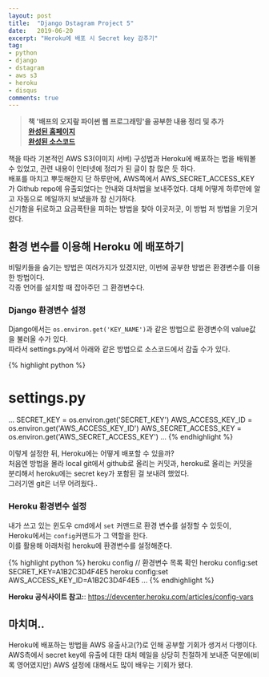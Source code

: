 ```yaml
---
layout: post
title:  "Django Dstagram Project 5"
date:   2019-06-20
excerpt: "Heroku에 배포 시 Secret key 감추기"
tag:
- python
- django
- dstagram
- aws s3
- heroku
- disqus
comments: true
---
```


> **책 '배프의 오지랖 파이썬 웹 프로그래밍'을 공부한 내용 정리 및 추가**<br>
> **<a href="https://dstagram-glowingedge.herokuapp.com/">완성된 홈페이지</a>**<br>
> **<a href="https://github.com/glowingEdge/dstagram">완성된 소스코드</a>**

책을 따라 기본적인 AWS S3(이미지 서버) 구성법과 Heroku에 배포하는 법을 배워볼 수 있었고, 관련 내용이 인터넷에 정리가 된 글이 참 많은 듯 하다.<br>
배포를 마치고 뿌듯해한지 단 하루만에, AWS쪽에서 AWS_SECRET_ACCESS_KEY가 Github repo에 유출되었다는 안내와 대처법을 보내주었다. 대체 어떻게 하루만에 알고 자동으로 메일까지 보냈을까 참 신기하다.<br>
신기함을 뒤로하고 요금폭탄을 피하는 방법을 찾아 이곳저곳, 이 방법 저 방법을 기웃거렸다.

## 환경 변수를 이용해 Heroku 에 배포하기

비밀키들을 숨기는 방법은 여러가지가 있겠지만, 이번에 공부한 방법은 환경변수를 이용한 방법이다.<br>
각종 언어를 설치할 때 잡아주던 그 환경변수다.<br>

### Django 환경변수 설정

Django에서는 `os.environ.get('KEY_NAME')`과 같은 방법으로 환경변수의 value값을 불러올 수가 있다.<br>
따라서 settings.py에서 아래와 같은 방법으로 소스코드에서 감출 수가 있다.

{% highlight python %}
# settings.py
...
SECRET_KEY = os.environ.get('SECRET_KEY')
AWS_ACCESS_KEY_ID = os.environ.get('AWS_ACCESS_KEY_ID')
AWS_SECRET_ACCESS_KEY = os.environ.get('AWS_SECRET_ACCESS_KEY')
...
{% endhighlight %}

이렇게 설정한 뒤, Heroku에는 어떻게 배포할 수 있을까?<br>
처음엔 방법을 몰라 local git에서 github로 올리는 커밋과, heroku로 올리는 커밋을 분리해서 heroku에는 secret key가 포함된 걸 보내려 했었다.<br>
그러기엔 git은 너무 어려웠다..

### Heroku 환경변수 설정

내가 쓰고 있는 윈도우 cmd에서 `set` 커맨드로 환경 변수를 설정할 수 있듯이,<br>
Heroku에서는 `config`커맨드가 그 역할을 한다.<br>
이를 활용해 아래처럼 heroku에 환경변수를 설정해준다.

{% highlight python %}
heroku config   // 환경변수 목록 확인
heroku config:set SECRET_KEY=A1B2C3D4F4E5
heroku config:set AWS_ACCESS_KEY_ID=A1B2C3D4F4E5
...
{% endhighlight %}

**Heroku 공식사이트 참고:**: https://devcenter.heroku.com/articles/config-vars

## 마치며..

Heroku에 배포하는 방법을 AWS 유출사고(?)로 인해 공부할 기회가 생겨서 다행이다.<br>
AWS측에서 secret key에 유출에 대한 대처 메일을 상당히 친절하게 보내준 덕분에(비록 영어였지만) AWS 설정에 대해서도 많이 배우는 기회가 됐다.<br>